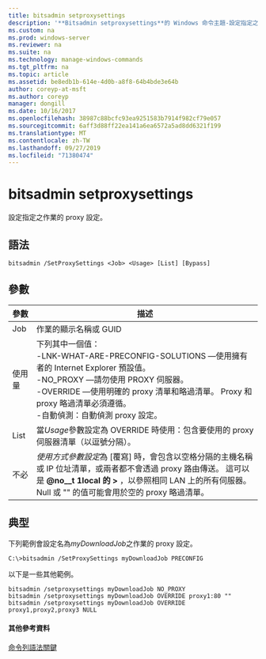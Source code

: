 ```yaml
---
title: bitsadmin setproxysettings
description: '**Bitsadmin setproxysettings**的 Windows 命令主題-設定指定之作業的 proxy 設定。'
ms.custom: na
ms.prod: windows-server
ms.reviewer: na
ms.suite: na
ms.technology: manage-windows-commands
ms.tgt_pltfrm: na
ms.topic: article
ms.assetid: be8edb1b-614e-4d0b-a8f8-64b4bde3e64b
author: coreyp-at-msft
ms.author: coreyp
manager: dongill
ms.date: 10/16/2017
ms.openlocfilehash: 38987c88bcfc93ea9251583b7914f982cf79e057
ms.sourcegitcommit: 6aff3d88ff22ea141a6ea6572a5ad8dd6321f199
ms.translationtype: MT
ms.contentlocale: zh-TW
ms.lasthandoff: 09/27/2019
ms.locfileid: "71380474"
---
```

# <a name="bitsadmin-setproxysettings"></a>bitsadmin setproxysettings



設定指定之作業的 proxy 設定。

## <a name="syntax"></a>語法

```
bitsadmin /SetProxySettings <Job> <Usage> [List] [Bypass]
```

## <a name="parameters"></a>參數

|參數|描述|
|---------|-----------|
|Job|作業的顯示名稱或 GUID|
|使用量|下列其中一個值：</br>-LNK-WHAT-ARE-PRECONFIG-SOLUTIONS —使用擁有者的 Internet Explorer 預設值。</br>-NO_PROXY —請勿使用 PROXY 伺服器。</br>-OVERRIDE —使用明確的 proxy 清單和略過清單。 Proxy 和 proxy 略過清單必須遵循。</br>-自動偵測：自動偵測 proxy 設定。|
|List|當*Usage*參數設定為 OVERRIDE 時使用：包含要使用的 proxy 伺服器清單（以逗號分隔）。|
|不必|*使用方式參數設定*為 [覆寫] 時，會包含以空格分隔的主機名稱或 IP 位址清單，或兩者都不會透過 proxy 路由傳送。 這可以是 **@no__t 1local 的 >** ，以參照相同 LAN 上的所有伺服器。 Null 或 "" 的值可能會用於空的 proxy 略過清單。|

## <a name="BKMK_examples"></a>典型

下列範例會設定名為*myDownloadJob*之作業的 proxy 設定。

```
C:\>bitsadmin /SetProxySettings myDownloadJob PRECONFIG
```

以下是一些其他範例。

```
bitsadmin /setproxysettings myDownloadJob NO_PROXY
bitsadmin /setproxysettings myDownloadJob OVERRIDE proxy1:80 ""
bitsadmin /setproxysettings myDownloadJob OVERRIDE proxy1,proxy2,proxy3 NULL
```

#### <a name="additional-references"></a>其他參考資料

[命令列語法關鍵](command-line-syntax-key.md)